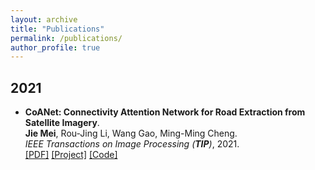 ```yaml
---
layout: archive
title: "Publications"
permalink: /publications/
author_profile: true
---
```


## 2021
* <b>CoANet: Connectivity Attention Network for Road Extraction from Satellite Imagery</b>. <br>
<b>Jie Mei</b>, Rou-Jing Li, Wang Gao, Ming-Ming Cheng. <br>
<i>IEEE Transactions on Image Processing (**TIP**)</i>, 2021. <br>
[[PDF]](https://jiemei.xyz/files/2021_TIP_CoANet/2021_TIP_CoANet.pdf)
[[Project]](https://jiemei.xyz/publications/CoANet)
[[Code]](https://github.com/mj129/CoANet)
<!-- {% if author.googlescholar %}
  You can also find my articles on <u><a href="{{author.googlescholar}}">my Google Scholar profile</a>.</u>
{% endif %}

{% include base_path %}

{% for post in site.publications reversed %}
  {% include archive-single.html %}
{% endfor %} -->
